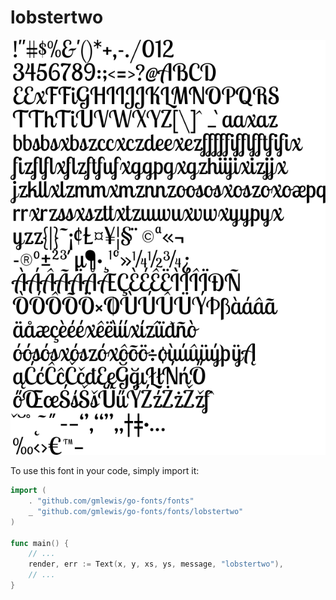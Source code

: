 # lobstertwo

![lobstertwo](lobstertwo.png)

To use this font in your code, simply import it:

```go
import (
	. "github.com/gmlewis/go-fonts/fonts"
	_ "github.com/gmlewis/go-fonts/fonts/lobstertwo"
)

func main() {
	// ...
	render, err := Text(x, y, xs, ys, message, "lobstertwo"),
	// ...
}
```
